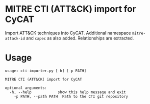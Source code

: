 # MITRE CTI (ATT&CK) import for CyCAT

Import ATT&CK techniques into CyCAT. Additional namespace `mitre-attack-id` and `capec` as also added. Relationships are extracted.

# Usage

~~~
usage: cti-importer.py [-h] [-p PATH]

MITRE CTI (ATT&CK) import for CyCAT

optional arguments:
  -h, --help            show this help message and exit
    -p PATH, --path PATH  Path to the CTI git repository
~~~

